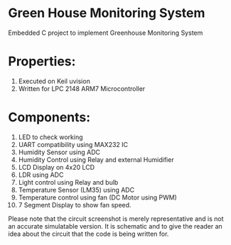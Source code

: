 # Green House Monitoring System
Embedded C project to implement Greenhouse Monitoring System

# Properties:
1. Executed on Keil uvision
2. Written for LPC 2148 ARM7 Microcontroller

# Components:
1. LED to check working
2. UART compatibility using MAX232 IC
3. Humidity Sensor using ADC
4. Humidity Control using Relay and external Humidifier
5. LCD Display on 4x20 LCD
6. LDR using ADC
7. Light control using Relay and bulb
8. Temperature Sensor (LM35) using ADC
9. Temperature control using fan (DC Motor using PWM)
10. 7 Segment Display to show fan speed.

Please note that the circuit screenshot is merely representative and is not an accurate simulatable version. It is schematic and to give the reader an idea about the circuit that the code is being written for.
